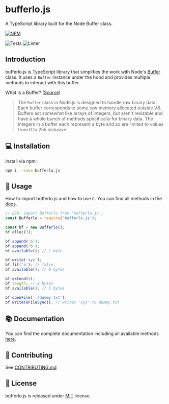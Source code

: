 # bufferlo.js

A TypeScript library built for the Node Buffer class.

[![NPM](https://nodei.co/npm/bufferlo.js.png)](https://nodei.co/npm/bufferlo.js/)

![Tests](https://github.com/larswaechter/bufferlo.js/actions/workflows/tests.yaml/badge.svg)
![Linter](https://github.com/larswaechter/bufferlo.js/actions/workflows/linter.yaml/badge.svg)

## Introduction

bufferlo.js is TypeScript library that simplifies the work with Node's [Buffer](https://nodejs.org/api/buffer.html) class. It uses a `Buffer` instance under the hood and provides multiple methods to interact with this buffer.

What is a Buffer? ([Source](https://nodejs.org/en/knowledge/advanced/buffers/how-to-use-buffers/))

> The `Buffer` class in Node.js is designed to handle raw binary data. Each buffer corresponds to some raw memory allocated outside V8. Buffers act somewhat like arrays of integers, but aren't resizable and have a whole bunch of methods specifically for binary data. The integers in a buffer each represent a byte and so are limited to values from 0 to 255 inclusive.

## 💻 Installation

Install via npm:

```bash
npm i --save bufferlo.js
```

## 🔨 Usage

How to import bufferlo.js and how to use it. You can find all methods in the [docs](https://larswaechter.github.io/bufferlo.js/).

```js
// ES6: import Bufferlo from 'bufferlo.js';
const Bufferlo = require('bufferlo.js');

const bf = new Bufferlo();
bf.alloc(3);

bf.append('a');
bf.append('b');
bf.available(); // 1 byte

bf.write('xyz');
bf.fit('a'); // false
bf.available(); // 0 bytes

bf.extend(5);
bf.length; // 8 bytes
bf.available(); // 5 bytes

bf.openFile('./dummy.txt');
bf.writeToFileSync(); // writes 'xyz' to dummy.txt
```

## 📚 Documentation

You can find the complete documentation including all available methods [here](https://larswaechter.github.io/bufferlo.js/).

## 🧩 Contributing

See [CONTRIBUTING.md](https://github.com/larswaechter/bufferlo.js/blob/master/CONTRIBUTING.md)

## 🔑 License

bufferlo.js is released under [MIT](https://github.com/larswaechter/bufferlo.js/blob/master/LICENSE) license.
